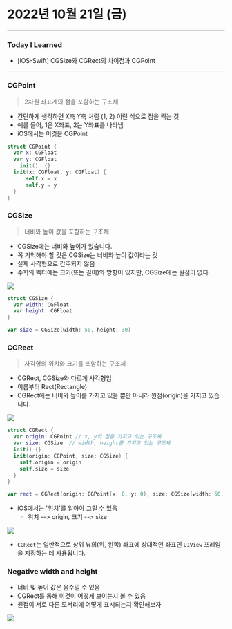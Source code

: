 # 2022년 10월 21일 (금)

----

### Today I Learned 

- [iOS-Swift] CGSize와 CGRect의 차이점과 CGPoint 

---

### CGPoint 

> 2차원 좌표계의 점을 포함하는 구조체 

- 간단하게 생각하면 X축 Y축 처럼 (1, 2) 이런 식으로 점을 찍는 것 
- 예를 들어, 1은 X좌표, 2는 Y좌표를 나타냄 
- iOS에서는 이것을 CGPoint 

```swift
struct CGPoint {
  var x: CGFloat
  var y: CGFloat 
	init()  {}
  init(x: CGFloat, y: CGFloat) { 
      self.x = x 
      self.y = y
  }
}
```

### CGSize 

> 너비와 높이 값을 포함하는 구조체 

- CGSize에는 너비와 높이가 있습니다. 
- 꼭 기억해야 할 것은 CGSize는 너비와 높이 값이라는 것
- 실제 사각형으로 간주되지 않음
- 수학의 벡터에는 크기(또는 길이)와 방향이 있지만, CGSize에는 원점이 없다. 

![](https://img1.daumcdn.net/thumb/R1280x0/?scode=mtistory2&fname=https%3A%2F%2Fblog.kakaocdn.net%2Fdn%2FSQY5E%2Fbtq1R9uaxeY%2FqiT84HO6WLQ3puqIUqPlLk%2Fimg.png)

```swift
struct CGSize {
  var width: CGFloat 
  var height: CGFloat 
}

var size = CGSize(width: 50, height: 30) 
```



### CGRect 

> 사각형의 위치와 크기를 포함하는 구조체 

- CGRect, CGSize와 다르게 사각형임
- 이름부터 Rect(Rectangle)
- CGRect에는 너비와 높이를 가지고 있을 뿐만 아니라 원점(origin)을 가지고 있습니다.

![](https://img1.daumcdn.net/thumb/R1280x0/?scode=mtistory2&fname=https%3A%2F%2Fblog.kakaocdn.net%2Fdn%2FcZ5Wjf%2Fbtq1JWRmmLt%2FrnutUQjm7DHE687HP2wby1%2Fimg.png)

```swift
struct CGRect {
  var origin: CGPoint // x, y의 점을 가지고 있는 구조체
  var size: CGSize  // width, height를 가지고 있는 구조체
  init() {}
  init(origin: CGPoint, size: CGSize) {
    self.origin = origin
    self.size = size
  }
}

var rect = CGRect(origin: CGPoint(x: 0, y: 0), size: CGSize(width: 50, height: 30))
```

- iOS에서는 '위치'를 알아야 그릴 수 있음 
  - 위치 --> origin, 크기 --> size 

![](https://img1.daumcdn.net/thumb/R1280x0/?scode=mtistory2&fname=https%3A%2F%2Fblog.kakaocdn.net%2Fdn%2FcwPQPC%2Fbtq1QnTY6jl%2FSOqRwvxEuXGPKiBSm7t0n0%2Fimg.png)

- `CGRect`는 일반적으로 상위 뷰의(위, 왼쪽) 좌표에 상대적인 좌표인 `UIView` 프레임을 지정하는 데 사용됩니다.

### Negative width and height 

- 너비 및 높이 값은 음수일 수 있음
- CGRect를 통해 이것이 어떻게 보이는지 볼 수 있음 
- 원점이 서로 다른 모서리에 어떻게 표시되는지 확인해보자

![](https://img1.daumcdn.net/thumb/R1280x0/?scode=mtistory2&fname=https%3A%2F%2Fblog.kakaocdn.net%2Fdn%2FcpWt0s%2Fbtq1JWKmjbS%2Fi22DCNHLzf5SeoKOKaeYK0%2Fimg.png)